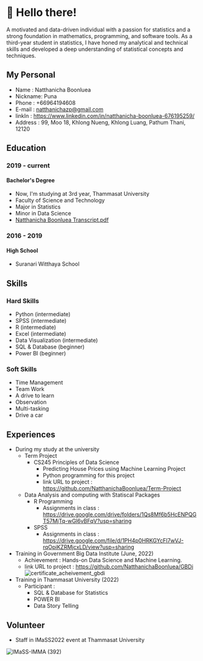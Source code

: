 # 👋 Hello there! 
A motivated and data-driven individual with a passion for statistics and a strong foundation in mathematics, programming, and software tools. As a third-year student in statistics, I have honed my analytical and technical skills and developed a
deep understanding of statistical concepts and techniques.
## My Personal
* Name : Natthanicha Boonluea
* Nickname: Puna
* Phone  : +66964194608
* E-mail : natthanichazp@gmail.com
* linkIn : https://www.linkedin.com/in/natthanicha-boonluea-676195259/
* Address : 99, Moo 18, Khlong Nueng, Khlong Luang, Pathum Thani,  12120
## Education
### 2019 - current
#### Bachelor's Degree
- Now, I'm studying at 3rd year, Thammasat University
- Faculty of Science and Technology
 - Major in Statistics
 - Minor in Data Science
 - [Natthanicha Boonluea Transcript.pdf](https://github.com/NatthanichaBoonluea/Portfolio/files/11101015/Natthanicha.Boonluea.Transcript.pdf)

 ### 2016 - 2019
 #### High School
- Suranari Witthaya School
## Skills
### Hard Skills
- Python                      (intermediate)
- SPSS                        (intermediate)
- R                           (intermediate)
- Excel                       (intermediate)
- Data Visualization          (intermediate)
- SQL & Database                  (beginner)
- Power BI                        (beginner)          
### Soft  Skills
- Time Management
- Team Work
- A drive to learn
- Observation
- Multi-tasking
- Drive a car


<!---
NatthanichaBoonluea/NatthanichaBoonluea is a ✨ special ✨ repository because its `README.md` (this file) appears on your GitHub profile.
You can click the Preview link to take a look at your changes.
--->

## Experiences 
* During my study at the university
  * Term Project
    * CS245 Principles of Data Science
      * Predicting House Prices using Machine Learning Project 
      * Python programming for this project
      * link URL to project : https://github.com/NatthanichaBoonluea/Term-Project
  * Data Analysis and computing with Statiscal Packages
    * R Programming
      * Assignments in class : https://drive.google.com/drive/folders/1Qs8Mf6b5HcENPQGT57MjTq-wGl6vBFqV?usp=sharing
    * SPSS
      * Assignments in class : https://drive.google.com/file/d/1PH4p0HRKGYcFl7wVJ-rqOpiKZRMjcxLD/view?usp=sharing
* Training in Government Big Data Institute (June, 2022)
  * Achievement :
Hands-on Data Science and Machine Learning.
  * link URL to project : https://github.com/NatthanichaBoonluea/GBDi
![certificate_acheivement_gbdi](https://user-images.githubusercontent.com/117358027/210829222-53c8a0e9-1974-40dc-83f0-8c896e071231.png)  
* Training in Thammasat University (2022)
  * Participant :
    * SQL & Database for Statistics
    * POWER BI
    * Data Story Telling
## Volunteer 
* Staff in IMaSS2022 event at Thammasat University

![IMaSS-IMMA (392)](https://user-images.githubusercontent.com/117358027/210829032-09c8c79d-f795-4d35-835c-7314b64d20f2.JPG)

